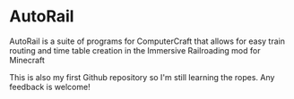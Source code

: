 # AutoRail
AutoRail is a suite of programs for ComputerCraft that allows for easy train routing and time table creation in the Immersive Railroading mod for Minecraft

This is also my first Github repository so I'm still learning the ropes. Any feedback is welcome!
